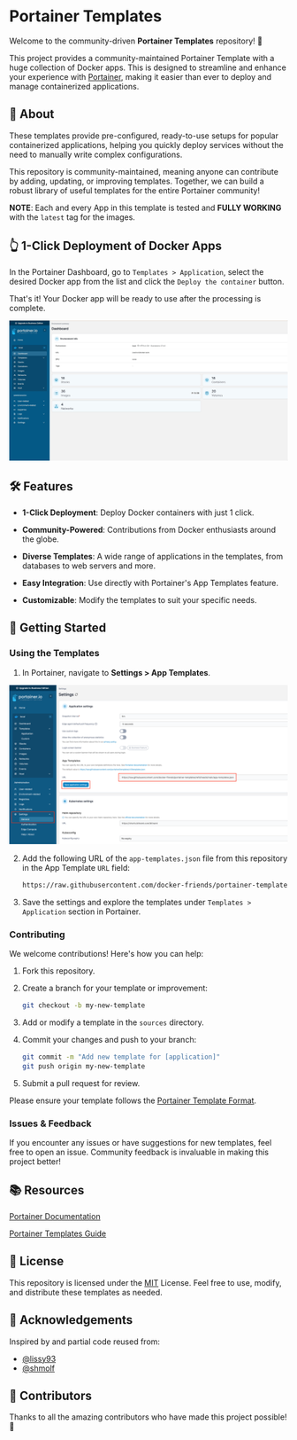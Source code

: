 

# Portainer Templates

Welcome to the community-driven **Portainer Templates** repository! 🚢

This project provides a community-maintained Portainer Template with a huge collection of Docker apps. This is designed to streamline and enhance your experience with [Portainer](https://www.portainer.io/), making it easier than ever to deploy and manage containerized applications.

## 📖 About

These templates provide pre-configured, ready-to-use setups for popular containerized applications, helping you quickly deploy services without the need to manually write complex configurations.

This repository is community-maintained, meaning anyone can contribute by adding, updating, or improving templates. Together, we can build a robust library of useful templates for the entire Portainer community!

**NOTE**: Each and every App in this template is tested and **FULLY WORKING** with the `latest` tag for the images.

## 👆 1-Click Deployment of Docker Apps

In the Portainer Dashboard, go to `Templates > Application`, select the desired Docker app from the list and click the `Deploy the container` button. 

That's it! Your Docker app will be ready to use after the processing is complete.

![portainer template deployment demo](https://raw.githubusercontent.com/docker-friends/portainer-templates/refs/heads/main/img/portainer-templates-deployment.gif)

## 🛠 Features

- **1-Click Deployment**: Deploy Docker containers with just 1 click.

- **Community-Powered**: Contributions from Docker enthusiasts around the globe.

- **Diverse Templates**: A wide range of applications in the templates, from databases to web servers and more.

- **Easy Integration**: Use directly with Portainer's App Templates feature.

- **Customizable**: Modify the templates to suit your specific needs.

## 🚀 Getting Started

### Using the Templates

1. In Portainer, navigate to **Settings > App Templates**.

![portainer settings](https://raw.githubusercontent.com/docker-friends/portainer-templates/refs/heads/main/img/portainer-templates-settings.png)

2. Add the following URL of the `app-templates.json` file from this repository in the App Template `URL` field:

	```bash
	https://raw.githubusercontent.com/docker-friends/portainer-templates/refs/heads/main/app-templates.json
 	```

4. Save the settings and explore the templates under `Templates > Application` section in Portainer.

### Contributing

We welcome contributions! Here's how you can help:

1. Fork this repository.

2. Create a branch for your template or improvement:

	```bash
	git checkout -b my-new-template
 	```

4. Add or modify a template in the `sources` directory.

5. Commit your changes and push to your branch:

	```bash
	git commit -m "Add new template for [application]"
	git push origin my-new-template
	```

6. Submit a pull request for review.

Please ensure your template follows the [Portainer Template Format](https://docs.portainer.io/advanced/app-templates/format).

### Issues & Feedback

If you encounter any issues or have suggestions for new templates, feel free to open an issue. Community feedback is invaluable in making this project better!

## 📚 Resources

[Portainer Documentation](https://docs.portainer.io/)

[Portainer Templates Guide](https://docs.portainer.io/advanced/app-templates)

## 📜 License

This repository is licensed under the [MIT](https://choosealicense.com/licenses/mit/) License. Feel free to use, modify, and distribute these templates as needed.

## 🙏 Acknowledgements

Inspired by and partial code reused from:

 - [@lissy93](https://github.com/Lissy93/portainer-templates)
 - [@shmolf](https://github.com/shmolf/portainer-templates)

## 🤝 Contributors

Thanks to all the amazing contributors who have made this project possible! 🙌
